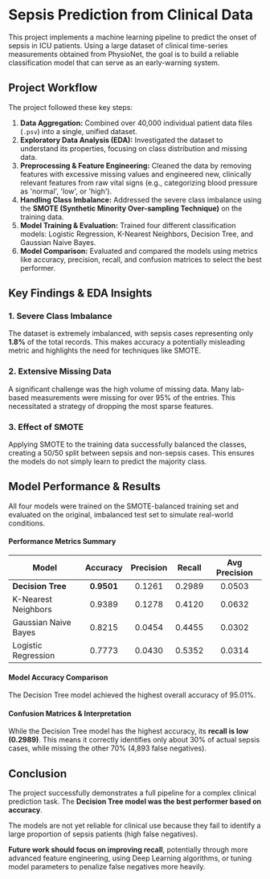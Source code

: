 # Sepsis Prediction from Clinical Data

This project implements a machine learning pipeline to predict the onset of sepsis in ICU patients. Using a large dataset of clinical time-series measurements obtained from PhysioNet, the goal is to build a reliable classification model that can serve as an early-warning system.

## Project Workflow

The project followed these key steps:
1.  **Data Aggregation:** Combined over 40,000 individual patient data files (`.psv`) into a single, unified dataset.
2.  **Exploratory Data Analysis (EDA):** Investigated the dataset to understand its properties, focusing on class distribution and missing data.
3.  **Preprocessing & Feature Engineering:** Cleaned the data by removing features with excessive missing values and engineered new, clinically relevant features from raw vital signs (e.g., categorizing blood pressure as 'normal', 'low', or 'high').
4.  **Handling Class Imbalance:** Addressed the severe class imbalance using the **SMOTE (Synthetic Minority Over-sampling Technique)** on the training data.
5.  **Model Training & Evaluation:** Trained four different classification models: Logistic Regression, K-Nearest Neighbors, Decision Tree, and Gaussian Naive Bayes.
6.  **Model Comparison:** Evaluated and compared the models using metrics like accuracy, precision, recall, and confusion matrices to select the best performer.

## Key Findings & EDA Insights

### 1. Severe Class Imbalance
The dataset is extremely imbalanced, with sepsis cases representing only **1.8%** of the total records. This makes accuracy a potentially misleading metric and highlights the need for techniques like SMOTE.



### 2. Extensive Missing Data
A significant challenge was the high volume of missing data. Many lab-based measurements were missing for over 95% of the entries. This necessitated a strategy of dropping the most sparse features.



### 3. Effect of SMOTE
Applying SMOTE to the training data successfully balanced the classes, creating a 50/50 split between sepsis and non-sepsis cases. This ensures the models do not simply learn to predict the majority class.



## Model Performance & Results

All four models were trained on the SMOTE-balanced training set and evaluated on the original, imbalanced test set to simulate real-world conditions.

#### Performance Metrics Summary

| Model                 | Accuracy | Precision | Recall | Avg Precision |
| --------------------- | :------: | :-------: | :----: | :-----------: |
| **Decision Tree**     | **0.9501** |  0.1261   | 0.2989 |    0.0503     |
| K-Nearest Neighbors   |  0.9389  |  0.1278   | 0.4120 |    0.0632     |
| Gaussian Naive Bayes  |  0.8215  |  0.0454   | 0.4455 |    0.0302     |
| Logistic Regression   |  0.7773  |  0.0430   | 0.5352 |    0.0314     |

#### Model Accuracy Comparison

The Decision Tree model achieved the highest overall accuracy of 95.01%.



#### Confusion Matrices & Interpretation

While the Decision Tree model has the highest accuracy, its **recall is low (0.2989)**. This means it correctly identifies only about 30% of actual sepsis cases, while missing the other 70% (4,893 false negatives).



## Conclusion

The project successfully demonstrates a full pipeline for a complex clinical prediction task. The **Decision Tree model was the best performer based on accuracy**.

The models are not yet reliable for clinical use because they fail to identify a large proportion of sepsis patients (high false negatives).

**Future work should focus on improving recall**, potentially through more advanced feature engineering, using Deep Learning algorithms, or tuning model parameters to penalize false negatives more heavily.

